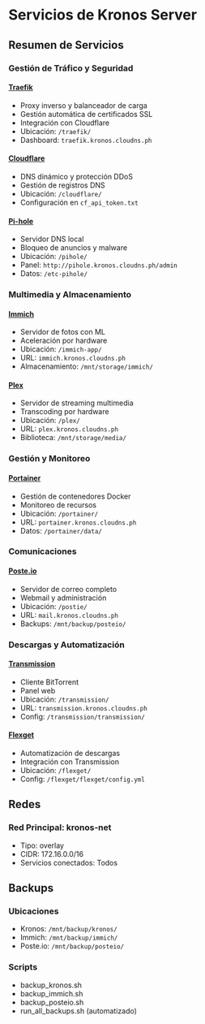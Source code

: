 # Servicios de Kronos Server

## Resumen de Servicios

### Gestión de Tráfico y Seguridad

#### [Traefik](./traefik.md)
- Proxy inverso y balanceador de carga
- Gestión automática de certificados SSL
- Integración con Cloudflare
- Ubicación: `/traefik/`
- Dashboard: `traefik.kronos.cloudns.ph`

#### [Cloudflare](./cloudflare.md)
- DNS dinámico y protección DDoS
- Gestión de registros DNS
- Ubicación: `/cloudflare/`
- Configuración en `cf_api_token.txt`

#### [Pi-hole](./pihole.md)
- Servidor DNS local
- Bloqueo de anuncios y malware
- Ubicación: `/pihole/`
- Panel: `http://pihole.kronos.cloudns.ph/admin`
- Datos: `/etc-pihole/`

### Multimedia y Almacenamiento

#### [Immich](./immich.md)
- Servidor de fotos con ML
- Aceleración por hardware
- Ubicación: `/immich-app/`
- URL: `immich.kronos.cloudns.ph`
- Almacenamiento: `/mnt/storage/immich/`

#### [Plex](./plex.md)
- Servidor de streaming multimedia
- Transcoding por hardware
- Ubicación: `/plex/`
- URL: `plex.kronos.cloudns.ph`
- Biblioteca: `/mnt/storage/media/`

### Gestión y Monitoreo

#### [Portainer](./portainer.md)
- Gestión de contenedores Docker
- Monitoreo de recursos
- Ubicación: `/portainer/`
- URL: `portainer.kronos.cloudns.ph`
- Datos: `/portainer/data/`

### Comunicaciones

#### [Poste.io](./postie.md)
- Servidor de correo completo
- Webmail y administración
- Ubicación: `/postie/`
- URL: `mail.kronos.cloudns.ph`
- Backups: `/mnt/backup/posteio/`

### Descargas y Automatización

#### [Transmission](./transmission.md)
- Cliente BitTorrent
- Panel web
- Ubicación: `/transmission/`
- URL: `transmission.kronos.cloudns.ph`
- Config: `/transmission/transmission/`

#### [Flexget](./flexget.md)
- Automatización de descargas
- Integración con Transmission
- Ubicación: `/flexget/`
- Config: `/flexget/flexget/config.yml`

## Redes

### Red Principal: kronos-net
- Tipo: overlay
- CIDR: 172.16.0.0/16
- Servicios conectados: Todos

## Backups

### Ubicaciones
- Kronos: `/mnt/backup/kronos/`
- Immich: `/mnt/backup/immich/`
- Poste.io: `/mnt/backup/posteio/`

### Scripts
- backup_kronos.sh
- backup_immich.sh
- backup_posteio.sh
- run_all_backups.sh (automatizado)